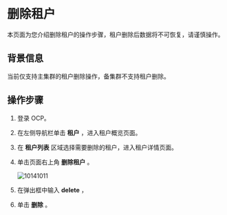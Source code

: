 删除租户 
=========================

本页面为您介绍删除租户的操作步骤，租户删除后数据将不可恢复，请谨慎操作。

背景信息 
-------------------------

当前仅支持主集群的租户删除操作，备集群不支持租户删除。

操作步骤 
-------------------------

1. 登录 OCP。

   

2. 在左侧导航栏单击 **租户** ，进入租户概览页面。

   

3. 在 **租户列表** 区域选择需要删除的租户，进入租户详情页面。

   

4. 单击页面右上角 **删除租户** 。

   ![10141011](https://help-static-aliyun-doc.aliyuncs.com/assets/img/zh-CN/1095987361/p338590.png)
   

5. 在弹出框中输入 **delete** ，

   

6. 单击 **删除** 。

   



